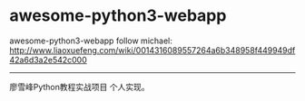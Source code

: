 # awesome-python3-webapp

awesome-python3-webapp follow michael: http://www.liaoxuefeng.com/wiki/0014316089557264a6b348958f449949df42a6d3a2e542c000

--------------------------------------------------------------------------------------------------------------------------------------

廖雪峰Python教程实战项目 个人实现。
